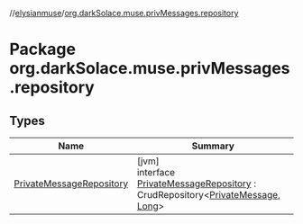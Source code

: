 //[elysianmuse](../../index.md)/[org.darkSolace.muse.privMessages.repository](index.md)

# Package org.darkSolace.muse.privMessages.repository

## Types

| Name | Summary |
|---|---|
| [PrivateMessageRepository](-private-message-repository/index.md) | [jvm]<br>interface [PrivateMessageRepository](-private-message-repository/index.md) : CrudRepository&lt;[PrivateMessage](../org.darkSolace.muse.privMessages.model/-private-message/index.md), [Long](https://kotlinlang.org/api/latest/jvm/stdlib/kotlin/-long/index.html)&gt; |
